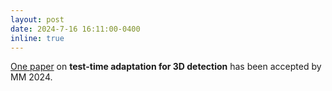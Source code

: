 ```yaml
---
layout: post
date: 2024-7-16 16:11:00-0400
inline: true
---
```

[One paper](https://arxiv.org/abs/2406.13891) on **test-time adaptation for 3D detection** has been accepted by MM 2024. 
